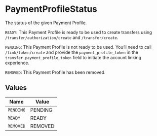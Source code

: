 # PaymentProfileStatus

The status of the given Payment Profile.

`READY`: This Payment Profile is ready to be used to create transfers using `/transfer/authorization/create` and `/transfer/create`.

`PENDING`: This Payment Profile is not ready to be used. You’ll need to call `/link/token/create` and provide the `payment_profile_token` in the `transfer.payment_profile_token` field to initiate the account linking experience.

`REMOVED`: This Payment Profile has been removed.


## Values

| Name      | Value     |
| --------- | --------- |
| `PENDING` | PENDING   |
| `READY`   | READY     |
| `REMOVED` | REMOVED   |